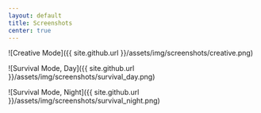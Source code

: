 ```yaml
---
layout: default
title: Screenshots
center: true
---
```


<style>
.content img {
    display: block;
    max-width: 75%;
    margin: 5%;
    margin-left: auto;
    margin-right: auto;
}
</style>

![Creative Mode]({{ site.github.url }}/assets/img/screenshots/creative.png)

![Survival Mode, Day]({{ site.github.url }}/assets/img/screenshots/survival_day.png)

![Survival Mode, Night]({{ site.github.url }}/assets/img/screenshots/survival_night.png)
